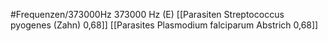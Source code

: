 #Frequenzen/373000Hz
373000 Hz (E)
[[Parasiten Streptococcus pyogenes (Zahn) 0,68]]
[[Parasites Plasmodium falciparum Abstrich 0,68]]
